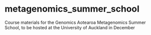 # metagenomics_summer_school
Course materials for the Genomics Aotearoa Metagenomics Summer School, to be hosted at the University of Auckland in December
